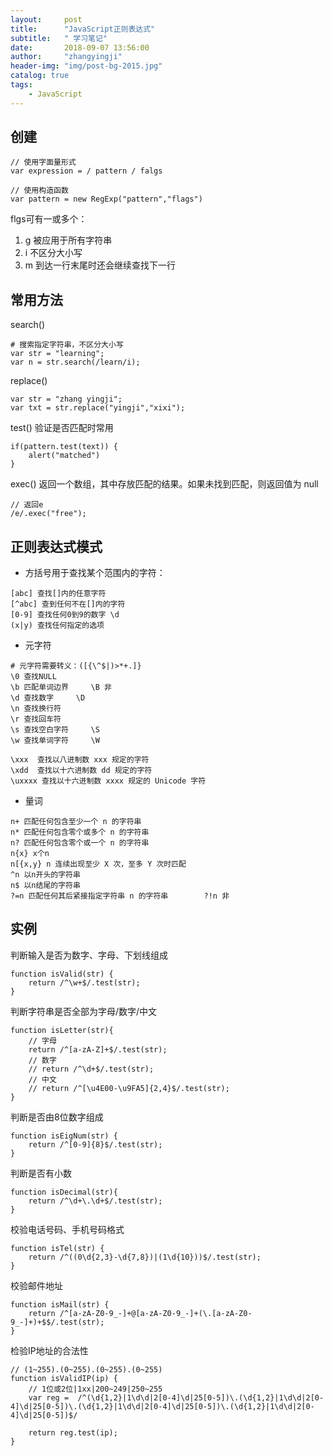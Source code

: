 ```yaml
---
layout:     post
title:      "JavaScript正则表达式"
subtitle:   " 学习笔记"
date:       2018-09-07 13:56:00
author:     "zhangyingji"
header-img: "img/post-bg-2015.jpg"
catalog: true
tags:
    - JavaScript
---
```



## 创建

```
// 使用字面量形式
var expression = / pattern / falgs

// 使用构造函数
var pattern = new RegExp("pattern","flags")
```

flgs可有一或多个：
1. g 被应用于所有字符串
2. i 不区分大小写
3. m 到达一行末尾时还会继续查找下一行

## 常用方法

search()

```
# 搜索指定字符串，不区分大小写
var str = "learning";
var n = str.search(/learn/i);
```

replace()

```
var str = "zhang yingji";
var txt = str.replace("yingji","xixi");
```

test() 验证是否匹配时常用

```
if(pattern.test(text)) {
    alert("matched")
}
```

exec() 返回一个数组，其中存放匹配的结果。如果未找到匹配，则返回值为 null

```
// 返回e
/e/.exec("free");
```

## 正则表达式模式

- 方括号用于查找某个范围内的字符：

```
[abc] 查找[]内的任意字符
[^abc] 查到任何不在[]内的字符
[0-9] 查找任何0到9的数字 \d
(x|y) 查找任何指定的选项
```

- 元字符

```
# 元字符需要转义：([{\^$|)>*+.]}
\0 查找NULL
\b 匹配单词边界     \B 非
\d 查找数字     \D 
\n 查找换行符
\r 查找回车符
\s 查找空白字符     \S 
\w 查找单词字符     \W

\xxx  查找以八进制数 xxx 规定的字符
\xdd  查找以十六进制数 dd 规定的字符
\uxxxx 查找以十六进制数 xxxx 规定的 Unicode 字符
```

- 量词

```
n+ 匹配任何包含至少一个 n 的字符串
n* 匹配任何包含零个或多个 n 的字符串
n? 匹配任何包含零个或一个 n 的字符串
n{x} x个n
n[{x,y} n 连续出现至少 X 次，至多 Y 次时匹配
^n 以n开头的字符串
n$ 以n结尾的字符串
?=n 匹配任何其后紧接指定字符串 n 的字符串        ?!n 非
```

## 实例

判断输入是否为数字、字母、下划线组成

```
function isValid(str) { 
    return /^\w+$/.test(str); 
}
```

判断字符串是否全部为字母/数字/中文

```
function isLetter(str){
    // 字母
    return /^[a-zA-Z]+$/.test(str);
    // 数字
    // return /^\d+$/.test(str);
    // 中文
    // return /^[\u4E00-\u9FA5]{2,4}$/.test(str);
}
```

判断是否由8位数字组成

```
function isEigNum(str) { 
    return /^[0-9]{8}$/.test(str); 
}
```

判断是否有小数

```
function isDecimal(str){
    return /^\d+\.\d+$/.test(str);
}
```

校验电话号码、手机号码格式

```
function isTel(str) { 
    return /^((0\d{2,3}-\d{7,8})|(1\d{10}))$/.test(str); 
}
```

校验邮件地址 

```
function isMail(str) { 
    return /^[a-zA-Z0-9_-]+@[a-zA-Z0-9_-]+(\.[a-zA-Z0-9_-]+)+$$/.test(str); 
}
```

检验IP地址的合法性

```
// (1~255).(0~255).(0~255).(0~255)
function isValidIP(ip) {
    // 1位或2位|1xx|200~249|250~255
    var reg =  /^(\d{1,2}|1\d\d|2[0-4]\d|25[0-5])\.(\d{1,2}|1\d\d|2[0-4]\d|25[0-5])\.(\d{1,2}|1\d\d|2[0-4]\d|25[0-5])\.(\d{1,2}|1\d\d|2[0-4]\d|25[0-5])$/
    
    return reg.test(ip);   
}  
```
